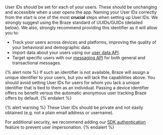 User IDs should be set for each of your users. These should be unchanging and accessible when a user opens the app. Naming your User IDs correctly from the start is one of the most __crucial__ steps when setting up User IDs. We strongly suggest using the Braze standard of UUIDs/GUIDs (detailed below). We also, strongly recommend providing this identifier as it will allow you to:

- Track your users across devices and platforms, improving the quality of your behavioral and demographic data.
- Import data about your users using our [user data API][1].
- Target specific users with our [messaging API][2] for both general and transactional messages.

{% alert note %}
If such an identifier is not available, Braze will assign a unique identifier to your users, but you will lack the capabilities above. You should avoid setting User IDs for users for whom you lack a unique identifier that is tied to them as an individual. Passing a device identifier offers no benefit versus the automatic anonymous user tracking Braze offers by default.
{% endalert %}

{% alert warning %}
These User IDs should be private and not easily obtained (e.g. not a plain email address or username).

For additional security, we recommend adding our [SDK authentication](https://www.braze.com/docs/developer_guide/platform_wide/sdk_authentication/) feature to prevent user impersonation.
{% endalert %}

[1]: {{site.baseurl}}/developer_guide/rest_api/user_data/#user-data
[2]: {{site.baseurl}}/api/endpoints/messaging/
